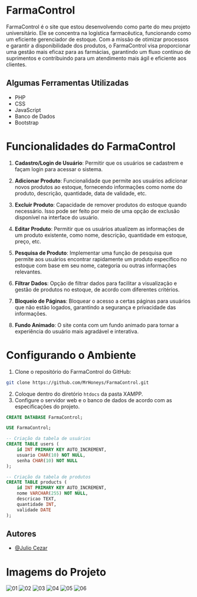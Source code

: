 # FarmaControl

FarmaControl é o site que estou desenvolvendo como parte do meu projeto universitário. Ele se concentra na logística farmacêutica, funcionando como um eficiente gerenciador de estoque. Com a missão de otimizar processos e garantir a disponibilidade dos produtos, o FarmaControl visa proporcionar uma gestão mais eficaz para as farmácias, garantindo um fluxo contínuo de suprimentos e contribuindo para um atendimento mais ágil e eficiente aos clientes.

## Algumas Ferramentas Utilizadas

- PHP
- CSS
- JavaScript
- Banco de Dados
- Bootstrap

# Funcionalidades do FarmaControl

1. **Cadastro/Login de Usuário**: Permitir que os usuários se cadastrem e façam login para acessar o sistema.

2. **Adicionar Produto**: Funcionalidade que permite aos usuários adicionar novos produtos ao estoque, fornecendo informações como nome do produto, descrição, quantidade, data de validade, etc.

3. **Excluir Produto**: Capacidade de remover produtos do estoque quando necessário. Isso pode ser feito por meio de uma opção de exclusão disponível na interface do usuário.

4. **Editar Produto**: Permitir que os usuários atualizem as informações de um produto existente, como nome, descrição, quantidade em estoque, preço, etc.

5. **Pesquisa de Produto**: Implementar uma função de pesquisa que permite aos usuários encontrar rapidamente um produto específico no estoque com base em seu nome, categoria ou outras informações relevantes.

6. **Filtrar Dados**: Opção de filtrar dados para facilitar a visualização e gestão de produtos no estoque, de acordo com diferentes critérios.

7. **Bloqueio de Páginas**: Bloquear o acesso a certas páginas para usuários que não estão logados, garantindo a segurança e privacidade das informações.

8. **Fundo Animado**: O site conta com um fundo animado para tornar a experiência do usuário mais agradável e interativa.

# Configurando o Ambiente

1. Clone o repositório do FarmaControl do GitHub: 

```bash
git clone https://github.com/MrHoneys/FarmaControl.git

```
2. Coloque dentro do diretório `htdocs` da pasta XAMPP.
3. Configure o servidor web e o banco de dados de acordo com as especificações do projeto.
```sql
CREATE DATABASE FarmaControl;

USE FarmaControl;

-- Criação da tabela de usuários
CREATE TABLE users (
    id INT PRIMARY KEY AUTO_INCREMENT,
    usuario CHAR(10) NOT NULL,
    senha CHAR(10) NOT NULL
);

-- Criação da tabela de produtos
CREATE TABLE products (
    id INT PRIMARY KEY AUTO_INCREMENT,
    nome VARCHAR(255) NOT NULL,
    descricao TEXT,
    quantidade INT,
    validade DATE
);
```
 ## Autores

- [@Julio Cezar](https://www.linkedin.com/in/julio-cezar-de-paula-baldo-51774321a/)   

# Imagems do Projeto
![01](https://github.com/MrHoneys/FarmaControl/assets/143344101/7e675dbc-c41d-4443-a1d1-121dea5b1453)
![02](https://github.com/MrHoneys/FarmaControl/assets/143344101/bc76c262-77d4-4e71-aaf5-8f6c8ce42ce4)
![03](https://github.com/MrHoneys/FarmaControl/assets/143344101/4cf5cc62-4b6c-4d64-a8bf-f1094641f555)
![04](https://github.com/MrHoneys/FarmaControl/assets/143344101/c9b7e321-19bc-435b-a910-fed89c0c2363)
![05](https://github.com/MrHoneys/FarmaControl/assets/143344101/5b985566-b5a8-4462-8fdb-1826f4cb62f9)
![06](https://github.com/MrHoneys/FarmaControl/assets/143344101/b956941d-d990-4fc2-a606-3f7fc4a05315)
